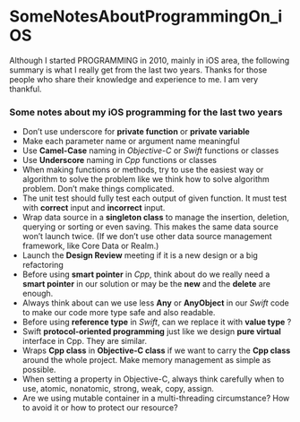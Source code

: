 # SomeNotesAboutProgrammingOn_iOS

Although I started PROGRAMMING in 2010, mainly in iOS area, the following summary is what I really get from the last two years.
Thanks for those people who share their knowledge and experience to me. I am very thankful.

### Some notes about my iOS programming for the last two years

- Don’t use underscore for **private function** or **private variable**
- Make each parameter name or argument name meaningful
- Use **Camel-Case** naming in *Objective-C* or *Swift* functions or classes
- Use **Underscore** naming in *Cpp*  functions or classes
- When making functions or methods, try to use the easiest way or algorithm to solve the problem like we think how to solve algorithm problem. Don’t make things complicated.
- The unit test should fully test each output of given function. It must test with **correct** input and **incorrect** input.
- Wrap data source in a **singleton class** to manage the insertion, deletion, querying or sorting or even saving. This makes the same data source won’t launch twice. (If we don’t use other data source management framework, like Core Data or Realm.)
- Launch the **Design Review** meeting if it is a new design or a big refactoring
- Before using **smart pointer** in *Cpp*, think about do we really need a **smart pointer** in our solution or may be the **new** and the **delete** are enough.
- Always think about can we use less **Any** or **AnyObject** in our *Swift* code to make our code more type safe and also readable.
- Before using **reference type** in *Swift*, can we replace it with **value type** ?
- Swift **protocol-oriented programming** just like we design **pure virtual** interface in Cpp. They are similar.
- Wraps **Cpp class** in **Objective-C class** if we want to carry the **Cpp class** around the whole project. Make memory management as simple as possible.
- When setting a property in Objective-C, always think carefully when to use, atomic, nonatomic, strong, weak, copy, assign.
- Are we using mutable container in a multi-threading circumstance? How to avoid it or how to protect our resource?
